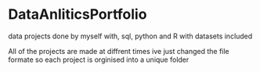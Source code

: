 # DataAnliticsPortfolio
data projects done by myself with, sql, python and R with datasets included


All of the projects are made at diffrent times ive just changed the file formate so each project is orginised into a unique folder
